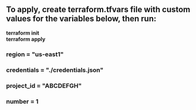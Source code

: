 ## To apply, create terraform.tfvars file with custom values for the variables below, then run:

**terraform init** <br>
**terraform apply**

### region = "us-east1"
### credentials = "./credentials.json"
### project_id = "ABCDEFGH"
### number = 1

